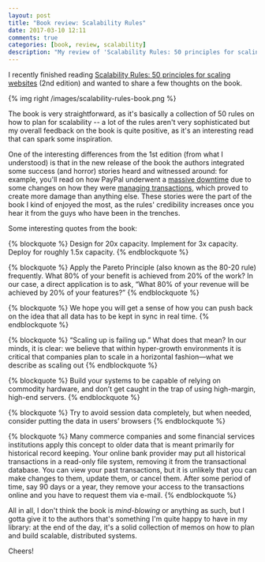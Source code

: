 ```yaml
---
layout: post
title: "Book review: Scalability Rules"
date: 2017-03-10 12:11
comments: true
categories: [book, review, scalability]
description: "My review of 'Scalability Rules: 50 principles for scaling websites'"
---
```


I recently finished reading [Scalability Rules: 50 principles for scaling websites](http://www.scalabilityrules.com/)
(2nd edition) and wanted to share a few thoughts on the book.

<!-- more -->

{% img right /images/scalability-rules-book.png %}

The book is very straightforward, as it's basically a collection of 50 rules on
how to plan for scalability -- a lot of the rules aren't very sophisticated but
my overall feedback on the book is quite positive, as it's an interesting read
that can spark some inspiration.

One of the interesting differences from the 1st edition (from what I understood)
is that in the new release of the book the authors integrated some success (and horror)
stories heard and witnessed around: for example, you'll read on how PayPal underwent
a [massive downtime](https://arstechnica.com/uncategorized/2004/10/4296-2/) due to
some changes on how they were [managing transactions](https://en.wikipedia.org/wiki/Two-phase_commit_protocol),
which proved to create more damage than anything else. These stories were the part
of the book I kind of enjoyed the most, as the rules' credibility increases once
you hear it from the guys who have been in the trenches.

Some interesting quotes from the book:

{% blockquote  %}
Design for 20x capacity. Implement for 3x capacity. Deploy for roughly 1.5x capacity.
{% endblockquote %}

{% blockquote  %}
Apply the Pareto Principle (also known as the 80-20 rule) frequently. What 80% of your benefit is achieved from 20% of the work? In our case, a direct application is to ask, “What 80% of your revenue will be achieved by 20% of your features?”
{% endblockquote %}

{% blockquote  %}
We hope you will get a sense of how you can push back on the idea that all data has to be kept in sync in real time.
{% endblockquote %}

{% blockquote  %}
“Scaling up is failing up.” What does that mean? In our minds, it is clear: we believe that within hyper-growth environments it is critical that companies plan to scale in a horizontal fashion—what we describe as scaling out
{% endblockquote %}

{% blockquote  %}
Build your systems to be capable of relying on commodity hardware, and don’t get caught in the trap of using high-margin, high-end servers.
{% endblockquote %}

{% blockquote  %}
Try to avoid session data completely, but when needed, consider putting the data in users’ browsers
{% endblockquote %}

{% blockquote  %}
Many commerce companies and some financial services institutions apply this concept to older data that is meant primarily for historical record keeping. Your online bank provider may put all historical transactions in a read-only file system, removing it from the transactional database. You can view your past transactions, but it is unlikely that you can make changes to them, update them, or cancel them. After some period of time, say 90 days or a year, they remove your access to the transactions online and you have to request them via e-mail.
{% endblockquote %}

All in all, I don't think the book is *mind-blowing* or anything as such, but I gotta give it to
the authors that's something I'm quite happy to have in my library: at the end of the day,
it's a solid collection of memos on how to plan and build scalable, distributed systems.

Cheers!